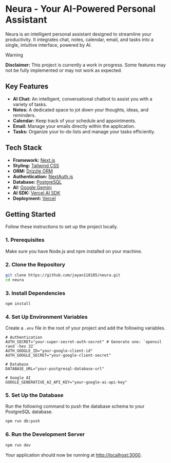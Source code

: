 # Neura - Your AI-Powered Personal Assistant

Neura is an intelligent personal assistant designed to streamline your productivity. It integrates chat, notes, calendar, email, and tasks into a single, intuitive interface, powered by AI.

> [!WARNING]
> **Disclaimer:** This project is currently a work in progress. Some features may not be fully implemented or may not work as expected.

## Key Features

- **AI Chat:** An intelligent, conversational chatbot to assist you with a variety of tasks.
- **Notes:** A dedicated space to jot down your thoughts, ideas, and reminders.
- **Calendar:** Keep track of your schedule and appointments.
- **Email:** Manage your emails directly within the application.
- **Tasks:** Organize your to-do lists and manage your tasks efficiently.

## Tech Stack

- **Framework:** [Next.js](https://nextjs.org/)
- **Styling:** [Tailwind CSS](https://tailwindcss.com/)
- **ORM:** [Drizzle ORM](https://orm.drizzle.team/)
- **Authentication:** [NextAuth.js](https://next-auth.js.org/)
- **Database:** [PostgreSQL](https://www.postgresql.org/)
- **AI:** [Google Gemini](https://ai.google.dev/)
- **AI SDK:** [Vercel AI SDK](https://sdk.vercel.ai/docs)
- **Deployment:** [Vercel](https://vercel.com/)

## Getting Started

Follow these instructions to set up the project locally.

### 1. Prerequisites

Make sure you have Node.js and npm installed on your machine.

### 2. Clone the Repository

```bash
git clone https://github.com/jayan110105/neura.git
cd neura
```

### 3. Install Dependencies

```bash
npm install
```

### 4. Set Up Environment Variables

Create a `.env` file in the root of your project and add the following variables.

```
# Authentication
AUTH_SECRET="your-super-secret-auth-secret" # Generate one: `openssl rand -hex 32`
AUTH_GOOGLE_ID="your-google-client-id"
AUTH_GOOGLE_SECRET="your-google-client-secret"

# Database
DATABASE_URL="your-postgresql-database-url"

# Google AI
GOOGLE_GENERATIVE_AI_API_KEY="your-google-ai-api-key"
```

### 5. Set Up the Database

Run the following command to push the database schema to your PostgreSQL database.

```bash
npm run db:push
```

### 6. Run the Development Server

```bash
npm run dev
```

Your application should now be running at [http://localhost:3000](http://localhost:3000).
